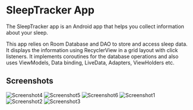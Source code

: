# SleepTracker App

The SleepTracker app is an Android app that helps you collect information about your sleep. 

This app relies on Room Database and DAO to store and access sleep data.
It displays the information using RecyclerView in a grid layout with click listeners.
It implements coroutines for the database operations and also uses ViewModels, Data binding, LiveData, Adapters, ViewHolders etc.


## Screenshots

![Screenshot4](screenshots/Screenshot_4.png)
![Screenshot5](screenshots/Screenshot_5.png)
![Screenshot6](screenshots/Screenshot_6.png)
![Screenshot1](screenshots/sleep_quality_tracker_start.png)
![Screenshot2](screenshots/sleep_quality_tracker_stop.png)
![Screenshot3](screenshots/sleep_quality_tracker_quality.png)

